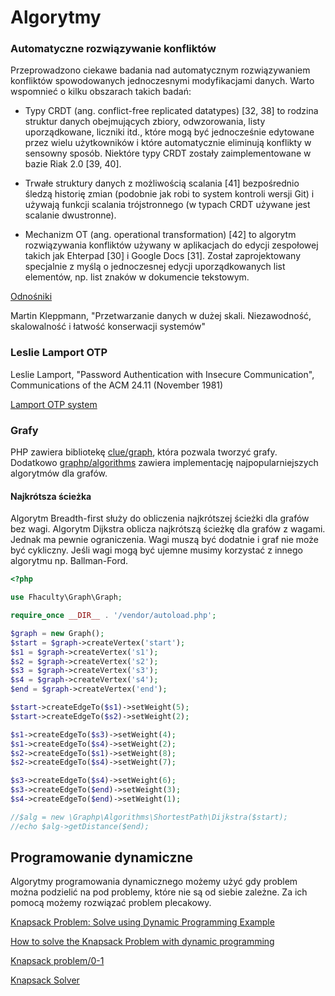 # Algorytmy

### Automatyczne rozwiązywanie konfliktów

Przeprowadzono ciekawe badania nad automatycznym rozwiązywaniem konfliktów spowodowanych
jednoczesnymi modyfikacjami danych. Warto wspomnieć o kilku obszarach takich badań:

* Typy CRDT (ang. conflict-free replicated datatypes) [32, 38] to rodzina struktur danych obejmujących zbiory, odwzorowania, listy uporządkowane, liczniki itd., które mogą być jednocześnie
edytowane przez wielu użytkowników i które automatycznie eliminują konflikty w sensowny sposób. Niektóre typy CRDT zostały zaimplementowane w bazie Riak 2.0 [39, 40].

* Trwałe struktury danych z możliwością scalania [41] bezpośrednio śledzą historię zmian (podobnie jak robi to system kontroli wersji Git) i używają funkcji scalania trójstronnego (w typach CRDT używane jest scalanie dwustronne).

* Mechanizm OT (ang. operational transformation) [42] to algorytm rozwiązywania konfliktów
używany w aplikacjach do edycji zespołowej takich jak Ehterpad [30] i Google Docs [31]. Został
zaprojektowany specjalnie z myślą o jednoczesnej edycji uporządkowanych list elementów, np.
list znaków w dokumencie tekstowym.

[Odnośniki](https://github.com/ept/ddia-references/blob/master/chapter-05-refs.md)

Martin Kleppmann, "Przetwarzanie danych w dużej skali. Niezawodność, skalowalność i łatwość konserwacji systemów"

### Leslie Lamport OTP

Leslie Lamport, "Password Authentication with Insecure Communication", Communications of the ACM 24.11 (November 1981)

[Lamport OTP system](https://security.stackexchange.com/questions/90909/lamport-otp-system)

### Grafy

PHP zawiera bibliotekę [clue/graph](https://github.com/graphp/graph), która pozwala tworzyć grafy.
Dodatkowo [graphp/algorithms](https://github.com/graphp/algorithms) zawiera implementację najpopularniejszych algorytmów dla grafów.

#### Najkrótsza ścieżka

Algorytm Breadth-first służy do obliczenia najkrótszej ścieżki dla grafów bez wagi.
Algorytm Dijkstra oblicza najkrótszą ścieżkę dla grafów z wagami. Jednak ma pewnie ograniczenia. Wagi muszą być dodatnie i graf nie może być cykliczny. Jeśli wagi mogą być ujemne musimy korzystać z innego algorytmu np. Ballman-Ford.

```php
<?php

use Fhaculty\Graph\Graph;

require_once __DIR__ . '/vendor/autoload.php';

$graph = new Graph();
$start = $graph->createVertex('start');
$s1 = $graph->createVertex('s1');
$s2 = $graph->createVertex('s2');
$s3 = $graph->createVertex('s3');
$s4 = $graph->createVertex('s4');
$end = $graph->createVertex('end');

$start->createEdgeTo($s1)->setWeight(5);
$start->createEdgeTo($s2)->setWeight(2);

$s1->createEdgeTo($s3)->setWeight(4);
$s1->createEdgeTo($s4)->setWeight(2);
$s2->createEdgeTo($s1)->setWeight(8);
$s2->createEdgeTo($s4)->setWeight(7);

$s3->createEdgeTo($s4)->setWeight(6);
$s3->createEdgeTo($end)->setWeight(3);
$s4->createEdgeTo($end)->setWeight(1);

//$alg = new \Graphp\Algorithms\ShortestPath\Dijkstra($start);
//echo $alg->getDistance($end);
```

## Programowanie dynamiczne

Algorytmy programowania dynamicznego możemy użyć gdy problem można podzielić na pod problemy, które nie są od siebie zależne. Za ich pomocą możemy rozwiązać problem plecakowy.

[Knapsack Problem: Solve using Dynamic Programming Example](https://www.guru99.com/knapsack-problem-dynamic-programming.html)

[How to solve the Knapsack Problem with dynamic programming](https://medium.com/@fabianterh/how-to-solve-the-knapsack-problem-with-dynamic-programming-eb88c706d3cf)

[Knapsack problem/0-1](https://rosettacode.org/wiki/Knapsack_problem/0-1#PHP)

[Knapsack Solver](https://github.com/Plastonick/knapsack-solver)
